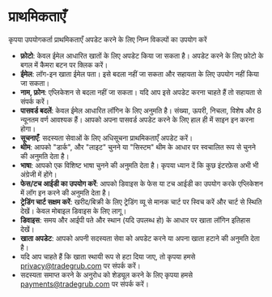 # **प्राथमिकताएँ**

कृपया उपयोगकर्ता प्राथमिकताएँ अपडेट करने के लिए निम्न विकल्पों का उपयोग करें
- **फ़ोटो**: केवल ईमेल आधारित खातों के लिए अपडेट किया जा सकता है। अपडेट करने के लिए फ़ोटो के बगल में कैमरा बटन पर क्लिक करें।
- **ईमेल**: लॉग-इन खाता ईमेल पता। इसे बदला नहीं जा सकता और सहायता के लिए उपयोग नहीं किया जा सकता।
- **नाम, फ़ोन**: एप्लिकेशन से बदला नहीं जा सकता। यदि आप इसे अपडेट करना चाहते हैं तो सहायता से संपर्क करें।
- **पासवर्ड बदलें**: केवल ईमेल आधारित लॉगिन के लिए अनुमति है। संख्या, ऊपरी, निचला, विशेष और 8 न्यूनतम वर्ण आवश्यक हैं। आपको अपना पासवर्ड अपडेट करने के लिए हाल ही में साइन इन करना होगा।
- **सूचनाएँ**: सदस्यता सेवाओं के लिए अधिसूचना प्राथमिकताएँ अपडेट करें।
- **थीम**: आपको "डार्क", और "लाइट" चुनने या "सिस्टम" थीम के आधार पर स्वचालित रूप से चुनने की अनुमति देता है।
- **भाषा**: आपको एक विशिष्ट भाषा चुनने की अनुमति देता है। कृपया ध्यान दें कि कुछ इंटरफ़ेस अभी भी अंग्रेजी में होंगे।
- **फेस/टच आईडी का उपयोग करें**: आपको डिवाइस के फेस या टच आईडी का उपयोग करके एप्लिकेशन में लॉग इन करने की अनुमति देता है।
- **ट्रेडिंग चार्ट सक्षम करें**: खरीद/बिक्री के लिए ट्रेडिंग व्यू से मानक चार्ट पर स्विच करें और चार्ट से स्थिति देखें। केवल मोबाइल डिवाइस के लिए लागू।
- **डिवाइस**: समय और आईपी पते और स्थान (यदि उपलब्ध हो) के आधार पर खाता लॉगिन इतिहास देखें।
- **खाता अपडेट**: आपको अपनी सदस्यता सेवा को अपडेट करने या अपना खाता हटाने की अनुमति देता है।
- यदि आप चाहते हैं कि खाता स्थायी रूप से हटा दिया जाए, तो कृपया हमसे [privacy@tradegrub.com](mailto:privacy@tradegrub.com) पर संपर्क करें।
- सदस्यता समाप्त करने के अनुरोध को शेड्यूल करने के लिए कृपया हमसे [payments@tradegrub.com](mailto:payments@tradegrub.com) पर संपर्क करें।
